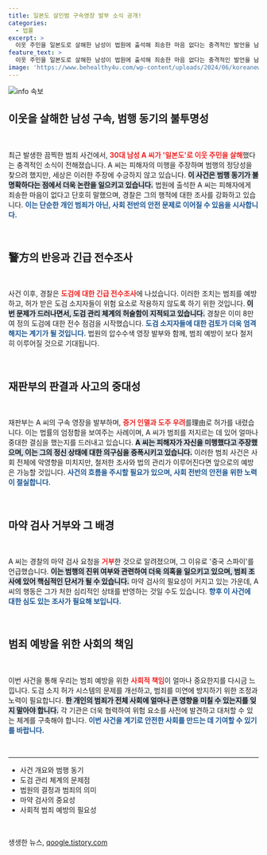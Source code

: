 ```yaml
---
title: 일본도 살인범 구속영장 발부 소식 공개!
categories:
  - 법률
excerpt: >
  이웃 주민을 일본도로 살해한 남성이 법원에 출석해 죄송한 마음 없다는 충격적인 발언을 남겼습니다. 범행 동기는 억측 투성이, 경찰은 도검에 대한 긴급 전수조사에 착수했습니다.
feature_text: >
  이웃 주민을 일본도로 살해한 남성이 법원에 출석해 죄송한 마음 없다는 충격적인 발언을 남겼습니다. 범행 동기는 억측 투성이, 경찰은 도검에 대한 긴급 전수조사에 착수했습니다.
image: 'https://www.behealthy4u.com/wp-content/uploads/2024/06/koreanews.jpg'
---
```


<p><img src="https://www.behealthy4u.com/wp-content/uploads/2024/06/koreanews.jpg" alt="info 속보" /></p>

<h2 data-ke-size="size26">이웃을 살해한 남성 구속, 범행 동기의 불투명성</h2>

<p data-ke-size="size16">&nbsp;</p>

<p data-ke-size="size16">최근 발생한 끔찍한 범죄 사건에서, <b><span style="color: #ee2323;">30대 남성 A 씨가 '일본도'로 이웃 주민을 살해</span></b>했다는 충격적인 소식이 전해졌습니다. A 씨는 피해자의 미행을 주장하며 범행의 정당성을 찾으려 했지만, 세상은 이러한 주장에 수긍하지 않고 있습니다. <b><span style="background-color: #21538527;">이 사건은 범행 동기가 불명확하다는 점에서 더욱 논란을 일으키고 있습니다.</span></b> 법원에 출석한 A 씨는 피해자에게 죄송한 마음이 없다고 단호히 말했으며, 경찰은 그의 행적에 대한 조사를 강화하고 있습니다. <b><span style="color: #1a5490;">이는 단순한 개인 범죄가 아닌, 사회 전반의 안전 문제로 이어질 수 있음을 시사합니다.</span></b></p>

<p data-ke-size="size16">&nbsp;</p>

<h2 data-ke-size="size26">警方의 반응과 긴급 전수조사</h2>

<p data-ke-size="size16">&nbsp;</p>

<p data-ke-size="size16">사건 이후, 경찰은 <b><span style="color: #ee2323;">도검에 대한 긴급 전수조사</span></b>에 나섰습니다. 이러한 조치는 범죄를 예방하고, 허가 받은 도검 소지자들이 위험 요소로 작용하지 않도록 하기 위한 것입니다. <b><span style="background-color: #21538527;">이번 문제가 드러나면서, 도검 관리 체계의 허술함이 지적되고 있습니다.</span></b> 경찰은 이미 8만여 정의 도검에 대한 전수 점검을 시작했습니다. <b><span style="color: #1a5490;">도검 소지자들에 대한 검토가 더욱 엄격해지는 계기가 될 것입니다.</span></b> 법원의 압수수색 영장 발부와 함께, 범죄 예방이 보다 철저히 이루어질 것으로 기대됩니다.</p>

<p data-ke-size="size16">&nbsp;</p>

<h2 data-ke-size="size26">재판부의 판결과 사고의 중대성</h2>

<p data-ke-size="size16">&nbsp;</p>

<p data-ke-size="size16">재판부는 A 씨의 구속 영장을 발부하며, <b><span style="color: #ee2323;">증거 인멸과 도주 우려</span></b>를理由로 허가를 내렸습니다. 이는 법률의 엄정함을 보여주는 사례이며, A 씨가 범죄를 저지르는 데 있어 얼마나 중대한 결심을 했는지를 드러내고 있습니다. <b><span style="background-color: #21538527;">A 씨는 피해자가 자신을 미행했다고 주장했으며, 이는 그의 정신 상태에 대한 의구심을 증폭시키고 있습니다.</span></b> 이러한 범죄 사건은 사회 전체에 악영향을 미치지만, 철저한 조사와 법의 관리가 이루어진다면 앞으로의 예방은 가능할 것입니다. <b><span style="color: #1a5490;">사건의 흐름을 주시할 필요가 있으며, 사회 전반의 안전을 위한 노력이 절실합니다.</span></b></p>

<p data-ke-size="size16">&nbsp;</p>

<h2 data-ke-size="size26">마약 검사 거부와 그 배경</h2>

<p data-ke-size="size16">&nbsp;</p>

<p data-ke-size="size16">A 씨는 경찰의 마약 검사 요청을 <b><span style="color: #ee2323;">거부</span></b>한 것으로 알려졌으며, 그 이유로 '중국 스파이'를 언급했습니다. <b><span style="background-color: #21538527;">이는 범행의 진위 여부와 관련하여 더욱 의혹을 일으키고 있으며, 범죄 조사에 있어 핵심적인 단서가 될 수 있습니다.</span></b> 마약 검사의 필요성이 커지고 있는 가운데, A 씨의 행동은 그가 처한 심리적인 상태를 반영하는 것일 수도 있습니다. <b><span style="color: #1a5490;">향후 이 사건에 대한 심도 있는 조사가 필요해 보입니다.</span></b></p>

<p data-ke-size="size16">&nbsp;</p>

<h2 data-ke-size="size26">범죄 예방을 위한 사회의 책임</h2>

<p data-ke-size="size16">&nbsp;</p>

<p data-ke-size="size16">이번 사건을 통해 우리는 범죄 예방을 위한 <b><span style="color: #ee2323;">사회적 책임</span></b>이 얼마나 중요한지를 다시금 느낍니다. 도검 소지 허가 시스템의 문제를 개선하고, 범죄를 미연에 방지하기 위한 조정과 노력이 필요합니다. <b><span style="background-color: #21538527;">한 개인의 범죄가 전체 사회에 얼마나 큰 영향을 미칠 수 있는지를 잊지 말아야 합니다.</span></b> 각 기관은 더욱 협력하여 위험 요소를 사전에 발견하고 대처할 수 있는 체계를 구축해야 합니다. <b><span style="color: #1a5490;">이번 사건을 계기로 안전한 사회를 만드는 데 기여할 수 있기를 바랍니다.</span></b></p>

<p data-ke-size="size16">&nbsp;</p>

<hr>

<ul>
    <li>사건 개요와 범행 동기</li>
    <li>도검 관리 체계의 문제점</li>
    <li>법원의 결정과 범죄의 의미</li>
    <li>마약 검사의 중요성</li>
    <li>사회적 범죄 예방의 필요성</li>
</ul>

<p data-ke-size="size16">&nbsp;</p>
생생한 뉴스, <a href="https://qoogle.tistory.com" rel="dofollow">qoogle.tistory.com</a>


